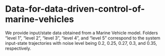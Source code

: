 # Data-for-data-driven-control-of-marine-vehicles

We provide input/state data obtained from a Marine Vehicle model. Folders “level 1”, “level 2”, “level 3”, “level 4”, and “level 5” correspond to the system input-state trajectories  with noise level being  0.2, 0.25, 0.27, 0.3, and 0.35, respectively.



